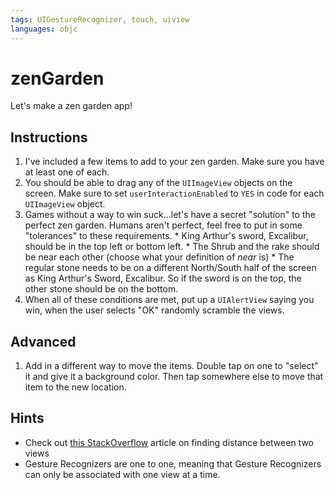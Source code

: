 ```yaml
---
tags: UIGestureRecognizer, touch, uiview
languages: objc
---
```


# zenGarden

Let's make a zen garden app! 

## Instructions

  1. I've included a few items to add to your zen garden. Make sure you have at least one of each.
  2. You should be able to drag any of the `UIImageView` objects on the screen. Make sure to set `userInteractionEnabled` to `YES` in code for each `UIImageView` object.
  3. Games without a way to win suck...let's have a secret "solution" to the perfect zen garden. Humans aren't perfect, feel free to put in some "tolerances" to these requirements.
    * King Arthur's sword, Excalibur, should be in the top left or bottom left.
    * The Shrub and the rake should be near each other (choose what your definition of *near* is)
    * The regular stone needs to be on a different North/South half of the screen as King Arthur's Sword, Excalibur. So if the sword is on the top, the other stone should be on the bottom.
  4. When all of these conditions are met, put up a `UIAlertView` saying you win, when the user selects "OK" randomly scramble the views.

## Advanced

  1. Add in a different way to move the items. Double tap on one to "select" it and give it a background color. Then tap somewhere else to move that item to the new location.
  
## Hints

  * Check out [this StackOverflow](http://stackoverflow.com/questions/19530283/how-do-i-detect-how-close-uiview-view-is-to-the-other-uiview) article on finding distance between two views
  * Gesture Recognizers are one to one, meaning that Gesture Recognizers can only be associated with one view at a time.
